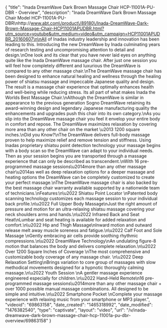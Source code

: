 {
    "title": "Inada DreamWave Dark Brown Massage Chair HCP-11001A-PU-DBR - Overview",
    "description": "Inada DreamWave Dark Brown Massage Chair Model HCP-11001A-PU-DBR\nhttp:\/\/www.abt.com\/product\/89180\/Inada-DreamWave-Dark-Brown-Massage-Chair-HCP11001APUDBR.html?utm_source=youtube&utm_medium=video&utm_campaign=HCP11001APUDBR_20160607\n\nAll of Inadas industry leadership and innovation has been leading to this. Introducing the new DreamWave by Inada culminating years of research testing and uncompromising attention to detail and design.\nOne look and its clear that you have never laid eyes on anything quite like the Inada DreamWave massage chair. After just one session you will feel how completely different and luxurious the DreamWave is compared to any other massage chair.\nThe DreamWave massage chair has been designed to enhance natural healing and wellness through the healing power of shiatsu massage and impeccable Japanese quality and design. The result is a massage chair experience that optimally enhances health and well-being while reducing stress. Its all part of what makes Inada the Worlds Best Massage Chair.\nAlthough the DreamWave is similar in appearance to the previous generation Sogno DreamWave retaining its award-winning design and legendary Japanese manufacturing quality the enhancements and upgrades push this chair into its own category.\nAs you slip into the DreamWave massage chair you feel it envelop your entire body in comfort and repose. The DreamWave maximizes relaxation by covering more area than any other chair on the market \u2013 1200 square inches.\nDid you Know?\nThe DreamWave delivers full-body massage proven to help maximize relief and remove tension and stiffness. Using Inadas proprietary shiatsu point detection technology your massage begins with a body scan so the DreamWave can adapt to your individual needs. Then as your session begins you are transported through a massage experience that can only be described as transcendent.\nWith 16 pre-programmed massage sessions\u2014more than any other massage chair\u2014as well as deep relaxation options for a deeper massage and heating options the DreamWave can be completely customized to create your perfect massage.\nThe DreamWave massage chair is also backed by the best massage chair warranty available supported by a nationwide team of technicians.\nFeatures:\n\u2022 Shiatsu Point Locator \nPatented body scanning technology customizes each massage session to your individual back profile.\n\u2022 Full Upper Body Massage\nJust the right amount of pressure and motion for an ultra-relaxing shiatsu massage covering your neck shoulders arms and hands.\n\u2022 Infrared Back and Seat Heat\nLumbar and seat heating is available for added relaxation and comfort.\n\u2022 Hip and Thigh Massage\nInward motion and outward release melt away muscle soreness and fatigue.\n\u2022 Calf Foot and Sole Massage \nGently embracing air cells provide soothing rhythmic compressions.\n\u2022 DreamWave Technology\nAn undulating figure-8 motion that balances the body and delivers complete relaxation.\n\u2022 Over 1200 Square Inches of Coverage \nThe most comprehensive and customizable body coverage of any massage chair. \n\u2022 Deep Relaxation Setting\nBrings variation to core group of massages with slow methodical movements designed for a hypnotic thoroughly calming massage.\n\u2022 Youth Session \nA gentler massage experience engineered especially for children.\n\u2022 Hand-Held Remote\n16 pre-programmed massage sessions\u2014more than any other massage chair + over 1000 possible manual massage combinations. All designed to be simple and intuitive.\n\u2022 Smartphone Pocket \nComplete your massage experience with relaxing music from your smartphone or MP3 player.",
    "videoid": "69863158",
    "date_created": "1465318992",
    "date_modified": "1476382540",
    "type": "captivate",
    "layout": "video",
    "url": "\/v\/inada-dreamwave-dark-brown-massage-chair-hcp-11001a-pu-dbr-overview\/69863158"
}